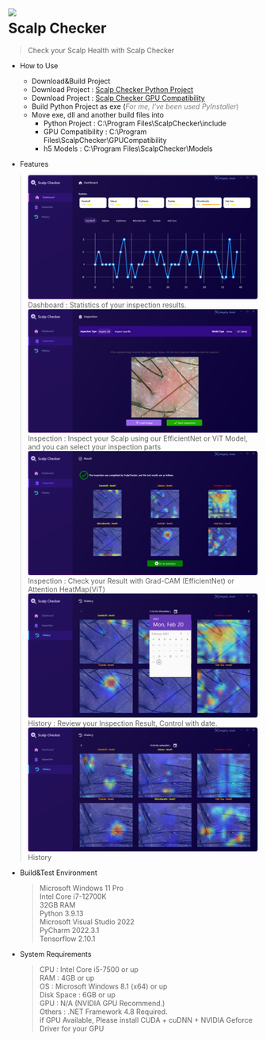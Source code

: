 <img src="/README/ScalpChecker_mockup.png"/><br>
Scalp Checker
=============
> Check your Scalp Health with Scalp Checker

* How to Use
  + Download&Build Project
  + Download Project : [Scalp Checker Python Project](https://github.com/h-ch22/ScalpChecker_PYTHON)
  + Download Project : [Scalp Checker GPU Compatibility](https://github.com/h-ch22/ScalpChecker_GPUCompatibility)
  + Build Python Project as exe (<span style="color:gray">*For me, I've been used PyInstaller*)
  + Move exe, dll and another build files into
    + Python Project : C:\Program Files\ScalpChecker\include
    + GPU Compatibility : C:\Program Files\ScalpChecker\GPUCompatibility
    + h5 Models : C:\Program Files\ScalpChecker\Models

* Features
> <img src="/README/Screenshot_Dashboard.png"/>
> Dashboard : Statistics of your inspection results.
> <img src="/README/Screenshot_Inspection.png"/>
> Inspection : Inspect your Scalp using our EfficientNet or ViT Model, and you can select your inspection parts
> <img src="/README/Screenshot_Inspection_Result.png"/>
> Inspection : Check your Result with Grad-CAM (EfficientNet) or Attention HeatMap(ViT)
> <img src="/README/Screenshot_History_Date.png"/>
> History : Review your Inspection Result, Control with date.
> <img src="/README/Screenshot_History.png"/>
> History

* Build&Test Environment
  > Microsoft Windows 11 Pro<br/>
  > Intel Core i7-12700K<br/>
  > 32GB RAM<br/>
  > Python 3.9.13<br/>
  > Microsoft Visual Studio 2022<br/>
  > PyCharm 2022.3.1<br/>
  > Tensorflow 2.10.1<br/>

* System Requirements
  > CPU : Intel Core i5-7500 or up<br/>
  > RAM : 4GB or up<br/>
  > OS : Microsoft Windows 8.1 (x64) or up<br/>
  > Disk Space : 6GB or up<br/>
  > GPU : N/A (NVIDIA GPU Recommend.)<br/>
  > Others : .NET Framework 4.8 Required.<br/>
  > if GPU Available, Please install CUDA + cuDNN + NVIDIA Geforce Driver for your GPU<br/>